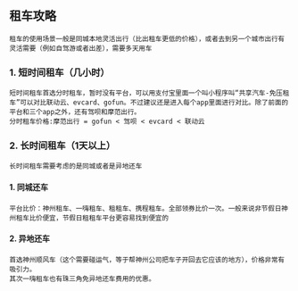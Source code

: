 ## 租车攻略

    租车的使用场景一般是同城本地灵活出行（比出租车更低的价格），或者去到另一个城市出行有灵活需要（例如自驾游或者出差），需要多天用车

### 1. 短时间租车（几小时）

    短时间租车首选分时租车，暂时没有平台，可以用支付宝里面一个叫小程序叫“共享汽车-免压租车”可以对比联动云、evcard、gofun。不过建议还是进入每个app里面进行对比。除了前面的平台和三个app之外，还有驾呗和摩范出行。
    分时租车价格:摩范出行 = gofun < 驾呗 < evcard < 联动云

### 2. 长时间租车（1天以上）

    长时间租车需要考虑的是同城或者是异地还车

####  1. 同城还车
    
    平台比价：神州租车、一嗨租车、租租车、携程租车。全部领券比价一次。一般来说非节假日神州租车比价便宜，节假日租租车平台更容易找到便宜的
    
####  2. 异地还车
    首选神州顺风车（这个需要碰运气，等于帮神州公司把车子开回去它应该的地方），价格非常有吸引力。
    其次一嗨租车也有珠三角免异地还车费用的优惠。
